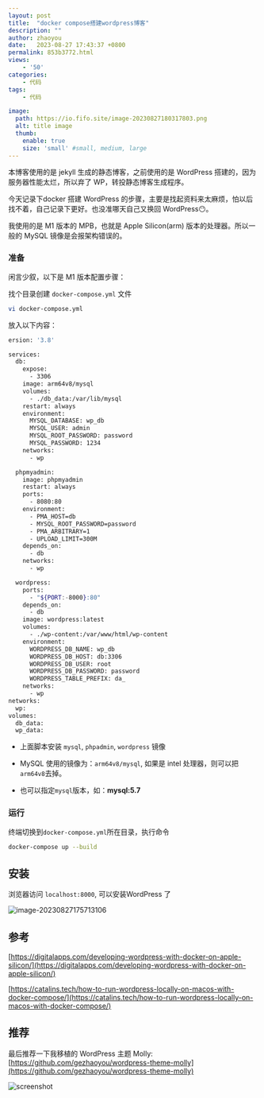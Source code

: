 ```yaml
---
layout: post
title:  "docker compose搭建wordpress博客"
description: ""
author: zhaoyou
date:   2023-08-27 17:43:37 +0800
permalink: 853b3772.html
views:
    - '50'
categories:
    - 代码
tags:
    - 代码

image:
  path: https://io.fifo.site/image-20230827180317803.png
  alt: title image
  thumb:  
    enable: true
    size: 'small' #small, medium, large
---
```


本博客使用的是 jekyll 生成的静态博客，之前使用的是 WordPress 搭建的，因为服务器性能太烂，所以弃了 WP，转投静态博客生成程序。

今天记录下docker 搭建 WordPress 的步骤，主要是找起资料来太麻烦，怕以后找不着，自己记录下更好。也没准哪天自己又换回 WordPress😶。

我使用的是 M1 版本的 MPB，也就是 Apple Silicon(arm) 版本的处理器。所以一般的 MySQL 镜像是会报架构错误的。

### 准备

闲言少叙，以下是  M1 版本配置步骤：

找个目录创建 `docker-compose.yml` 文件

```bash
vi docker-compose.yml
```

放入以下内容：

```bash
ersion: '3.8'

services:
  db:
    expose:
      - 3306
    image: arm64v8/mysql
    volumes: 
      - ./db_data:/var/lib/mysql
    restart: always
    environment:
      MYSQL_DATABASE: wp_db
      MYSQL_USER: admin
      MYSQL_ROOT_PASSWORD: password
      MYSQL_PASSWORD: 1234
    networks:
      - wp

  phpmyadmin:
    image: phpmyadmin
    restart: always
    ports:
      - 8080:80
    environment:
      - PMA_HOST=db
      - MYSQL_ROOT_PASSWORD=password
      - PMA_ARBITRARY=1
      - UPLOAD_LIMIT=300M
    depends_on:
      - db
    networks:
      - wp

  wordpress:
    ports:
      - "${PORT:-8000}:80"
    depends_on:
      - db
    image: wordpress:latest
    volumes:
      - ./wp-content:/var/www/html/wp-content
    environment:
      WORDPRESS_DB_NAME: wp_db
      WORDPRESS_DB_HOST: db:3306
      WORDPRESS_DB_USER: root
      WORDPRESS_DB_PASSWORD: password
      WORDPRESS_TABLE_PREFIX: da_
    networks:
      - wp
networks:
  wp:
volumes:
  db_data:
  wp_data:
```



- 上面脚本安装 `mysql`, `phpadmin`, `wordpress` 镜像
- MySQL 使用的镜像为：`arm64v8/mysql`, 如果是 intel 处理器，则可以把 `arm64v8`去掉。

- 也可以指定`mysql`版本，如：**mysql:5.7**



### 运行

终端切换到`docker-compose.yml`所在目录，执行命令

```bash
docker-compose up --build
```



##  安装

浏览器访问 `localhost:8000`, 可以安装WordPress 了

![image-20230827175713106](https://io.fifo.site/image-20230827175713106.png)

## 参考

[https://digitalapps.com/developing-wordpress-with-docker-on-apple-silicon/](https://digitalapps.com/developing-wordpress-with-docker-on-apple-silicon/)

[https://catalins.tech/how-to-run-wordpress-locally-on-macos-with-docker-compose/](https://catalins.tech/how-to-run-wordpress-locally-on-macos-with-docker-compose/)



## 推荐

最后推荐一下我移植的 WordPress 主题 Molly: [https://github.com/gezhaoyou/wordpress-theme-molly](https://github.com/gezhaoyou/wordpress-theme-molly)

![screenshot](https://io.fifo.site/screenshot.png)





